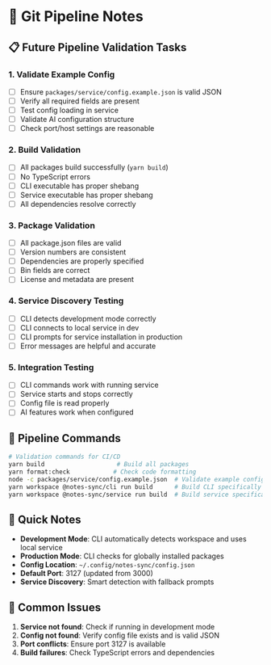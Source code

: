 # 🔄 Git Pipeline Notes

## 📋 **Future Pipeline Validation Tasks**

### **1. Validate Example Config**

- [ ] Ensure `packages/service/config.example.json` is valid JSON
- [ ] Verify all required fields are present
- [ ] Test config loading in service
- [ ] Validate AI configuration structure
- [ ] Check port/host settings are reasonable

### **2. Build Validation**

- [ ] All packages build successfully (`yarn build`)
- [ ] No TypeScript errors
- [ ] CLI executable has proper shebang
- [ ] Service executable has proper shebang
- [ ] All dependencies resolve correctly

### **3. Package Validation**

- [ ] All package.json files are valid
- [ ] Version numbers are consistent
- [ ] Dependencies are properly specified
- [ ] Bin fields are correct
- [ ] License and metadata are present

### **4. Service Discovery Testing**

- [ ] CLI detects development mode correctly
- [ ] CLI connects to local service in dev
- [ ] CLI prompts for service installation in production
- [ ] Error messages are helpful and accurate

### **5. Integration Testing**

- [ ] CLI commands work with running service
- [ ] Service starts and stops correctly
- [ ] Config file is read properly
- [ ] AI features work when configured

## 🚀 **Pipeline Commands**

```bash
# Validation commands for CI/CD
yarn build                    # Build all packages
yarn format:check            # Check code formatting
node -c packages/service/config.example.json  # Validate example config
yarn workspace @notes-sync/cli run build      # Build CLI specifically
yarn workspace @notes-sync/service run build  # Build service specifically
```

## 📝 **Quick Notes**

- **Development Mode**: CLI automatically detects workspace and uses local service
- **Production Mode**: CLI checks for globally installed packages
- **Config Location**: `~/.config/notes-sync/config.json`
- **Default Port**: 3127 (updated from 3000)
- **Service Discovery**: Smart detection with fallback prompts

## 🔧 **Common Issues**

1. **Service not found**: Check if running in development mode
2. **Config not found**: Verify config file exists and is valid JSON
3. **Port conflicts**: Ensure port 3127 is available
4. **Build failures**: Check TypeScript errors and dependencies
